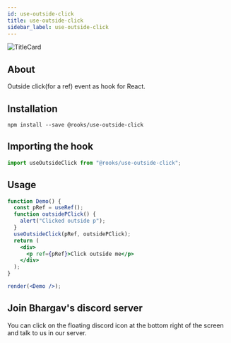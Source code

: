 ```yaml
---
id: use-outside-click
title: use-outside-click
sidebar_label: use-outside-click
---
```


![TitleCard](https://raw.githubusercontent.com/imbhargav5/rooks/HEAD/packages/outside-click/title-card.svg)

   

## About

Outside click(for a ref) event as hook for React.
<br/>

## Installation

    npm install --save @rooks/use-outside-click

## Importing the hook

```javascript
import useOutsideClick from "@rooks/use-outside-click";
```

## Usage

```jsx
function Demo() {
  const pRef = useRef();
  function outsidePClick() {
    alert("Clicked outside p");
  }
  useOutsideClick(pRef, outsidePClick);
  return (
    <div>
      <p ref={pRef}>Click outside me</p>
    </div>
  );
}

render(<Demo />);
```


## Join Bhargav's discord server
You can click on the floating discord icon at the bottom right of the screen and talk to us in our server.

    